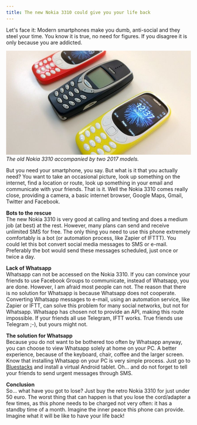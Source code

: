 ```yaml
---
title: The new Nokia 3310 could give you your life back
---
```



Let's face it: Modern smartphones make you dumb, anti-social and they steel your time. You know it is true, no need for figures. If you disagree it is only because you are addicted.

![](/uploads/versions/3310---x----830-467x---.jpeg)*The old Nokia 3310 accompanied by two 2017 models.*

But you need your smartphone, you say. But what is it that you actually need? You want to take an occasional picture, look up something on the internet, find a location or route, look up something in your email and communicate with your friends. That is it. Well the Nokia 3310 comes really close, providing a camera, a basic internet browser, Google Maps, Gmail, Twitter and Facebook.

**Bots to the rescue**<br>The new Nokia 3310 is very good at calling and texting and does a medium job (at best) at the rest. However, many plans can send and receive unlimited SMS for free. The only thing you need to use this phone extremely comfortably is a bot (or automation process, like Zapier of IFTTT). You could let this bot convert social media messages to SMS or e-mail. Preferably the bot would send these messages scheduled, just once or twice a day.

**Lack of Whatsapp**<br>Whatsapp can not be accessed on the Nokia 3310. If you can convince your friends to use Facebook Groups to communicate, instead of Whatsapp, you are done. However, I am afraid most people can not. The reason that there is no solution for Whatsapp is because Whatsapp does not cooperate. Converting Whatsapp messages to e-mail, using an automation service, like Zapier or IFTT, can solve this problem for many social networks, but not for Whatsapp. Whatsapp has chosen not to provide an API, making this route impossible. If your friends all use Telegram, IFTT works. True friends use Telegram ;-), but yours might not.

**The solution for Whatsapp**<br>Because you do not want to be bothered too often by Whatsapp anyway, you can choose to view Whatsapp solely at home on your PC. A better experience, because of the keyboard, chair, coffee and the larger screen. Know that installing Whatsapp on your PC is very simple process. Just go to [Bluestacks](https://www.bluestacks.com) and install a virtual Android tablet. Oh... and do not forget to tell your friends to send urgent messages through SMS.

**Conclusion**<br>So... what have you got to lose? Just buy the retro Nokia 3310 for just under 50 euro. The worst thing that can happen is that you lose the cord/adapter a few times, as this phone needs to be charged not very often: it has a standby time of a month. Imagine the inner peace this phone can provide. Imagine what it will be like to have your life back!
